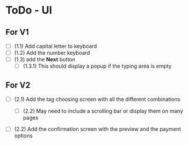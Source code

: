 # ToDo - UI

## For V1
- [ ] (1.1) Add capital letter to keyboard
- [ ] (1.2) Add the number keyboard
- [ ] (1.3) add the **Next** button
  - [ ] (1.3.1) This should display a popup if the typing area is empty

## For V2 
- [ ] (2.1) Add the tag choosing screen with all the different combinations
  - [ ] (2.2) May need to include a scrolling bar or display them on many pages
- [ ] (2.2) Add the confirmation screen with the preview and the payment options

